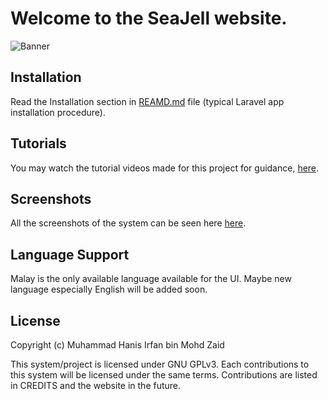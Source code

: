 <link rel="shortcut icon" type="image/png" href="favicon.png">

# Welcome to the SeaJell website.
![Banner](../assets/GithubBanner.png)

## Installation
Read the Installation section in [REAMD.md](https://github.com/hanisirfan/seajell#installation) file (typical Laravel app installation procedure).

## Tutorials
You may watch the tutorial videos made for this project for guidance, [here](tutorials).

## Screenshots
All the screenshots of the system can be seen here [here](screenshots).

## Language Support
Malay is the only available language available for the UI. Maybe new language especially English will be added soon.

## License
Copyright (c) Muhammad Hanis Irfan bin Mohd Zaid

This system/project is licensed under GNU GPLv3. Each contributions to this system will be licensed under the same terms. Contributions are listed in CREDITS and the website in the future.